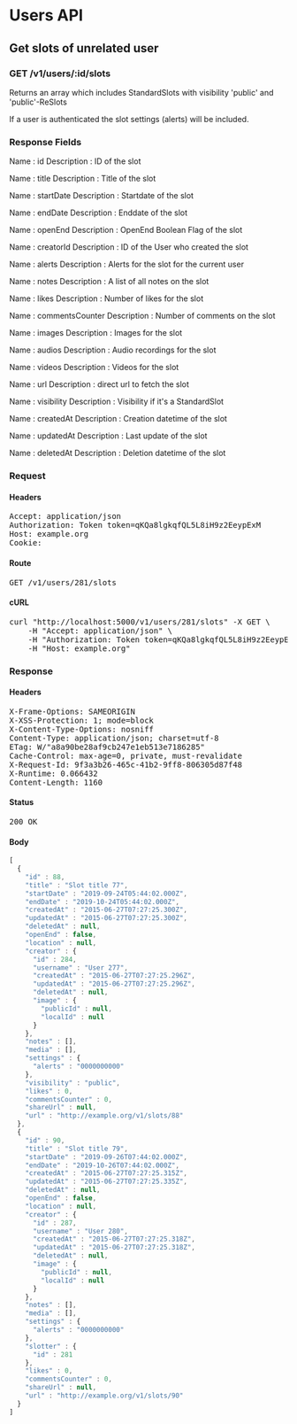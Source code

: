 # Users API

## Get slots of unrelated user

### GET /v1/users/:id/slots

Returns an array which includes StandardSlots with visibility &#39;public&#39; and &#39;public&#39;-ReSlots

If a user is authenticated the slot settings (alerts) will be included.

### Response Fields

Name : id
Description : ID of the slot

Name : title
Description : Title of the slot

Name : startDate
Description : Startdate of the slot

Name : endDate
Description : Enddate of the slot

Name : openEnd
Description : OpenEnd Boolean Flag of the slot

Name : creatorId
Description : ID of the User who created the slot

Name : alerts
Description : Alerts for the slot for the current user

Name : notes
Description : A list of all notes on the slot

Name : likes
Description : Number of likes for the slot

Name : commentsCounter
Description : Number of comments on the slot

Name : images
Description : Images for the slot

Name : audios
Description : Audio recordings for the slot

Name : videos
Description : Videos for the slot

Name : url
Description : direct url to fetch the slot

Name : visibility
Description : Visibility if it&#39;s a StandardSlot

Name : createdAt
Description : Creation datetime of the slot

Name : updatedAt
Description : Last update of the slot

Name : deletedAt
Description : Deletion datetime of the slot

### Request

#### Headers

<pre>Accept: application/json
Authorization: Token token=qKQa8lgkqfQL5L8iH9z2EeypExM
Host: example.org
Cookie: </pre>

#### Route

<pre>GET /v1/users/281/slots</pre>

#### cURL

<pre class="request">curl &quot;http://localhost:5000/v1/users/281/slots&quot; -X GET \
	-H &quot;Accept: application/json&quot; \
	-H &quot;Authorization: Token token=qKQa8lgkqfQL5L8iH9z2EeypExM&quot; \
	-H &quot;Host: example.org&quot;</pre>

### Response

#### Headers

<pre>X-Frame-Options: SAMEORIGIN
X-XSS-Protection: 1; mode=block
X-Content-Type-Options: nosniff
Content-Type: application/json; charset=utf-8
ETag: W/&quot;a8a90be28af9cb247e1eb513e7186285&quot;
Cache-Control: max-age=0, private, must-revalidate
X-Request-Id: 9f3a3b26-465c-41b2-9ff8-806305d87f48
X-Runtime: 0.066432
Content-Length: 1160</pre>

#### Status

<pre>200 OK</pre>

#### Body

```javascript
[
  {
    "id" : 88,
    "title" : "Slot title 77",
    "startDate" : "2019-09-24T05:44:02.000Z",
    "endDate" : "2019-10-24T05:44:02.000Z",
    "createdAt" : "2015-06-27T07:27:25.300Z",
    "updatedAt" : "2015-06-27T07:27:25.300Z",
    "deletedAt" : null,
    "openEnd" : false,
    "location" : null,
    "creator" : {
      "id" : 284,
      "username" : "User 277",
      "createdAt" : "2015-06-27T07:27:25.296Z",
      "updatedAt" : "2015-06-27T07:27:25.296Z",
      "deletedAt" : null,
      "image" : {
        "publicId" : null,
        "localId" : null
      }
    },
    "notes" : [],
    "media" : [],
    "settings" : {
      "alerts" : "0000000000"
    },
    "visibility" : "public",
    "likes" : 0,
    "commentsCounter" : 0,
    "shareUrl" : null,
    "url" : "http://example.org/v1/slots/88"
  },
  {
    "id" : 90,
    "title" : "Slot title 79",
    "startDate" : "2019-09-26T07:44:02.000Z",
    "endDate" : "2019-10-26T07:44:02.000Z",
    "createdAt" : "2015-06-27T07:27:25.315Z",
    "updatedAt" : "2015-06-27T07:27:25.335Z",
    "deletedAt" : null,
    "openEnd" : false,
    "location" : null,
    "creator" : {
      "id" : 287,
      "username" : "User 280",
      "createdAt" : "2015-06-27T07:27:25.318Z",
      "updatedAt" : "2015-06-27T07:27:25.318Z",
      "deletedAt" : null,
      "image" : {
        "publicId" : null,
        "localId" : null
      }
    },
    "notes" : [],
    "media" : [],
    "settings" : {
      "alerts" : "0000000000"
    },
    "slotter" : {
      "id" : 281
    },
    "likes" : 0,
    "commentsCounter" : 0,
    "shareUrl" : null,
    "url" : "http://example.org/v1/slots/90"
  }
]
```
